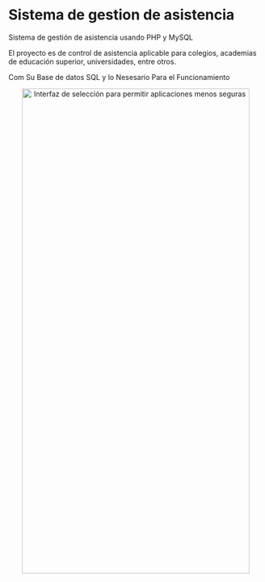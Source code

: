 # Sistema de gestion de asistencia

Sistema de gestión de asistencia usando PHP y MySQL

El proyecto es de control de asistencia aplicable para colegios, academias de educación superior, universidades, entre otros.

Com Su Base de datos SQL y lo Nesesario Para el Funcionamiento

<p style="text-align: center;">
<img src="https://raw.githubusercontent.com/ipxxx999/Acortador_URL_PHP/main/logo.png](https://github.com/ipxxx999/Sistema-de-gesti-n-de-asistencia/blob/main/Sistema-de-gestion-de-asistencia-usando-PHP-y-MySQL.png?raw=true" 
alt="Interfaz de selecci&oacute;n para permitir aplicaciones menos seguras" width="450" height="960" />
</p>
</p>
</p>
